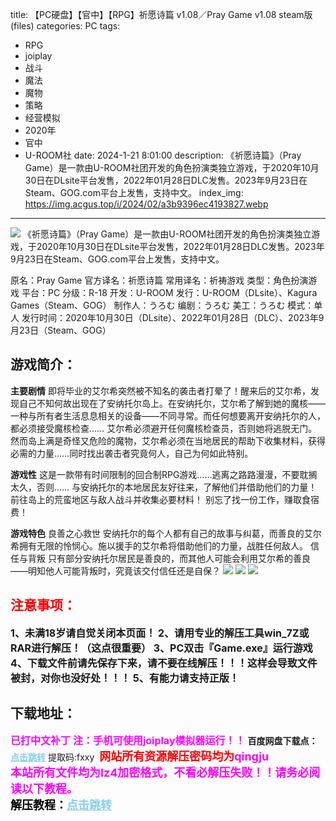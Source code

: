 title: 【PC硬盘】【官中】【RPG】祈愿诗篇 v1.08／Pray Game v1.08 steam版 (files)
categories: PC
tags:
- RPG
- joiplay
- 战斗
- 魔法
- 魔物
- 策略
- 经营模拟
- 2020年
- 官中
- U-ROOM社
date: 2024-1-21 8:01:00
description: 《祈愿诗篇》（Pray Game）是一款由U-ROOM社团开发的角色扮演类独立游戏，于2020年10月30日在DLsite平台发售，2022年01月28日DLC发售。2023年9月23日在Steam、GOG.com平台上发售，支持中文。
index_img: https://img.acgus.top/i/2024/02/a3b9396ec4193827.webp
---
![](https://img.acgus.top/i/2024/02/a3b9396ec4193827.webp)
《祈愿诗篇》（Pray Game）是一款由U-ROOM社团开发的角色扮演类独立游戏，于2020年10月30日在DLsite平台发售，2022年01月28日DLC发售。2023年9月23日在Steam、GOG.com平台上发售，支持中文。

原名：Pray Game
官方译名：祈愿诗篇
常用译名：祈祷游戏
类型：角色扮演游戏
平台：PC
分级：R-18
开发：U-ROOM
发行：U-ROOM（DLsite）、Kagura Games（Steam、GOG）
制作人：うろむ
编剧：うろむ
美工：うろむ
模式：单人
发行时间：2020年10月30日（DLsite）、2022年01月28日（DLC）、2023年9月23日（Steam、GOG）

## 游戏简介：
**主要剧情**
即将毕业的艾尔希突然被不知名的袭击者打晕了！醒来后的艾尔希，发现自己不知何故出现在了安纳托尔岛上。在安纳托尔，艾尔希了解到她的魔核——一种与所有者生活息息相关的设备——不同寻常。而任何想要离开安纳托尔的人，都必须接受魔核检查……
艾尔希必须避开任何魔核检查员，否则她将逃脱无门。然而岛上满是奇怪又危险的魔物，艾尔希必须在当地居民的帮助下收集材料，获得必需的力量……同时找出袭击者究竟何人，自己为何如此特别。

**游戏性**
这是一款带有时间限制的回合制RPG游戏……逃离之路路漫漫，不要耽搁太久，否则…… 与安纳托尔的本地居民友好往来，了解他们并借助他们的力量！ 前往岛上的荒蛮地区与敌人战斗并收集必要材料！ 别忘了找一份工作，赚取食宿费！

**游戏特色**
良善之心救世
安纳托尔的每个人都有自己的故事与纠葛，而善良的艾尔希拥有无限的怜悯心。施以援手的艾尔希将借助他们的力量，战胜任何敌人。
信任与背叛
只有部分安纳托尔居民是善良的，而其他人可能会利用艾尔希的善良——明知他人可能背叛时，究竟该交付信任还是自保？
![](https://img.acgus.top/i/2024/02/16fe35d145193837.webp)
![](https://img.acgus.top/i/2024/02/9a5cad1ed6193833.webp)
![](https://img.acgus.top/i/2024/02/ed4adc27f5193830.webp)







## <font color=#FF0000 >注意事项：</font>
<font size=3><b>1、未满18岁请自觉关闭本页面！
2、请用专业的解压工具win_7Z或RAR进行解压！（这点很重要）
3、PC双击『Game.exe』运行游戏
4、下载文件前请先保存下来，请不要在线解压！！！这样会导致文件被封，对你也没好处！！！
5、有能力请支持正版！</b></font>

## 下载地址：
<font color=#FF00FF size=3><b>已打中文补丁</b></font>
<font color=#FF00FF size=3>**注：手机可使用joiplay模拟器运行！！**</font>
<b>百度网盘下载点：</b><a href="https://pan.baidu.com/s/1zfKqv-ofQKoPB1sX3owCOg?pwd=fxxy" style="color: #87CEEB;"><b>点击跳转</b></a> 提取码:fxxy
<a style="padding: 0" href="https://post.qingju.org/AD/"><img style="max-width:100%" src="https://img.acgus.top/i/2024/07/478f689b8021d8d499ab43d21acf137a.gif" alt=""></a>
<b><font color=#FF0000 size=4>网站所有资源解压密码均为</b></font><b><font color=#FF00FF size=4>qingju</font><font color=#FF0000 ></font></b><br><b><font color=#FF00FF size=4>本站所有文件均为lz4加密格式，不看必解压失败！！请务必阅读以下教程。</b></font><br><b><font color=#000 size=4>解压教程：</b><a href="https://post.qingju.org/tutorial/000/" style="color: #87CEEB;"><b>点击跳转</b></a>